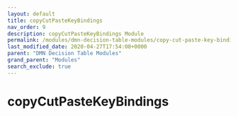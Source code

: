 ```yaml
---
layout: default
title: copyCutPasteKeyBindings
nav_order: 9
description: copyCutPasteKeyBindings Module
permalink: /modules/dmn-decision-table-modules/copy-cut-paste-key-bindings
last_modified_date: 2020-04-27T17:54:08+0000
parent: "DMN Decision Table Modules"
grand_parent: "Modules"
search_exclude: true
---
```


# copyCutPasteKeyBindings
